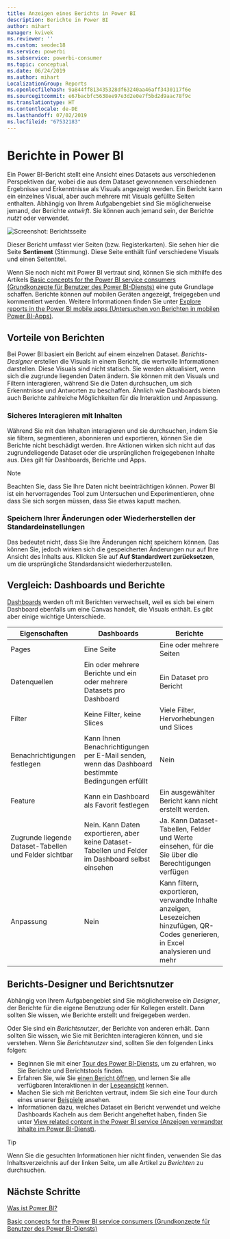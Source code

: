 ```yaml
---
title: Anzeigen eines Berichts in Power BI
description: Berichte in Power BI
author: mihart
manager: kvivek
ms.reviewer: ''
ms.custom: seodec18
ms.service: powerbi
ms.subservice: powerbi-consumer
ms.topic: conceptual
ms.date: 06/24/2019
ms.author: mihart
LocalizationGroup: Reports
ms.openlocfilehash: 9a844ff813435328df63240aa46aff3430117f6e
ms.sourcegitcommit: e67bacbfc5638ee97e3d2e0e7f5bd2d9aac78f9c
ms.translationtype: HT
ms.contentlocale: de-DE
ms.lasthandoff: 07/02/2019
ms.locfileid: "67532183"
---
```

# <a name="reports-in-power-bi"></a>Berichte in Power BI

Ein Power BI-Bericht stellt eine Ansicht eines Datasets aus verschiedenen Perspektiven dar, wobei die aus dem Dataset gewonnenen verschiedenen Ergebnisse und Erkenntnisse als Visuals angezeigt werden.  Ein Bericht kann ein einzelnes Visual, aber auch mehrere mit Visuals gefüllte Seiten enthalten. Abhängig von Ihrem Aufgabengebiet sind Sie möglicherweise jemand, der Berichte *entwirft*. Sie können auch jemand sein, der Berichte *nutzt* oder verwendet.

![Screenshot: Berichtsseite](./media/end-user-reports/power-bi-report.png)

Dieser Bericht umfasst vier Seiten (bzw. Registerkarten). Sie sehen hier die Seite **Sentiment** (Stimmung). Diese Seite enthält fünf verschiedene Visuals und einen Seitentitel.

Wenn Sie noch nicht mit Power BI vertraut sind, können Sie sich mithilfe des Artikels [Basic concepts for the Power BI service consumers (Grundkonzepte für Benutzer des Power BI-Diensts)](end-user-basic-concepts.md) eine gute Grundlage schaffen. Berichte können auf mobilen Geräten angezeigt, freigegeben und kommentiert werden. Weitere Informationen finden Sie unter [Explore reports in the Power BI mobile apps (Untersuchen von Berichten in mobilen Power BI-Apps)](mobile/mobile-reports-in-the-mobile-apps.md).

## <a name="advantages-of-reports"></a>Vorteile von Berichten

Bei Power BI basiert ein Bericht auf einem einzelnen Dataset. *Berichts-Designer* erstellen die Visuals in einem Bericht, die wertvolle Informationen darstellen. Diese Visuals sind nicht statisch.  Sie werden aktualisiert, wenn sich die zugrunde liegenden Daten ändern. Sie können mit den Visuals und Filtern interagieren, während Sie die Daten durchsuchen, um sich Erkenntnisse und Antworten zu beschaffen. Ähnlich wie Dashboards bieten auch Berichte zahlreiche Möglichkeiten für die Interaktion und Anpassung.

### <a name="safely-interact-with-content"></a>Sicheres Interagieren mit Inhalten

Während Sie mit den Inhalten interagieren und sie durchsuchen, indem Sie sie filtern, segmentieren, abonnieren und exportieren, können Sie die Berichte nicht beschädigt werden. Ihre Aktionen wirken sich nicht auf das zugrundeliegende Dataset oder die ursprünglichen freigegebenen Inhalte aus. Dies gilt für Dashboards, Berichte und Apps.

> [!NOTE]
> Beachten Sie, dass Sie Ihre Daten nicht beeinträchtigen können. Power BI ist ein hervorragendes Tool zum Untersuchen und Experimentieren, ohne dass Sie sich sorgen müssen, dass Sie etwas kaputt machen.

### <a name="save-your-changes-or-revert-to-the-default-settings"></a>Speichern Ihrer Änderungen oder Wiederherstellen der Standardeinstellungen

Das bedeutet nicht, dass Sie Ihre Änderungen nicht speichern können. Das können Sie, jedoch wirken sich die gespeicherten Änderungen nur auf Ihre Ansicht des Inhalts aus. Klicken Sie auf **Auf Standardwert zurücksetzen**, um die ursprüngliche Standardansicht wiederherzustellen.

## <a name="dashboards-versus-reports"></a>Vergleich: Dashboards und Berichte

[Dashboards](end-user-dashboards.md) werden oft mit Berichten verwechselt, weil es sich bei einem Dashboard ebenfalls um eine Canvas handelt, die Visuals enthält. Es gibt aber einige wichtige Unterschiede.  

| **Eigenschaften** | **Dashboards** | **Berichte** |
| --- | --- | --- |
| Pages |Eine Seite |Eine oder mehrere Seiten |
| Datenquellen |Ein oder mehrere Berichte und ein oder mehrere Datasets pro Dashboard |Ein Dataset pro Bericht |
| Filter |Keine Filter, keine Slices |Viele Filter, Hervorhebungen und Slices |
| Benachrichtigungen festlegen |Kann Ihnen Benachrichtigungen per E-Mail senden, wenn das Dashboard bestimmte Bedingungen erfüllt |Nein |
| Feature |Kann ein Dashboard als Favorit festlegen |Ein ausgewählter Bericht kann nicht erstellt werden. |
| Zugrunde liegende Dataset-Tabellen und Felder sichtbar |Nein. Kann Daten exportieren, aber keine Dataset-Tabellen und Felder im Dashboard selbst einsehen |Ja. Kann Dataset-Tabellen, Felder und Werte einsehen, für die Sie über die Berechtigungen verfügen |
| Anpassung |Nein  |Kann filtern, exportieren, verwandte Inhalte anzeigen, Lesezeichen hinzufügen, QR-Codes generieren, in Excel analysieren und mehr |

<!--| Available in Power BI Desktop |No |Yes, can create and view reports in Desktop |
| Pinning |Can pin existing visuals (tiles) only from current dashboard to your other dashboards |Can pin visuals (as tiles) to any of your dashboards. Can pin entire report pages to any of your dashboards. | -->

## <a name="report-designers-and-report-consumers"></a>Berichts-Designer und Berichtsnutzer

Abhängig von Ihrem Aufgabengebiet sind Sie möglicherweise ein *Designer*, der Berichte für die eigene Benutzung oder für Kollegen erstellt. Dann sollten Sie wissen, wie Berichte erstellt und freigegeben werden.

Oder Sie sind ein *Berichtsnutzer*, der Berichte von anderen erhält. Dann sollten Sie wissen, wie Sie mit Berichten interagieren können, und sie verstehen. Wenn Sie *Berichtsnutzer* sind, sollten Sie den folgenden Links folgen:

* Beginnen Sie mit einer [Tour des Power BI-Diensts](end-user-basic-concepts.md), um zu erfahren, wo Sie Berichte und Berichtstools finden.
* Erfahren Sie, wie Sie [einen Bericht öffnen](end-user-report-open.md), und lernen Sie alle verfügbaren Interaktionen in der [Leseansicht](end-user-reading-view.md) kennen.
* Machen Sie sich mit Berichten vertraut, indem Sie sich eine Tour durch eines unserer [Beispiele](../sample-tutorial-connect-to-the-samples.md) ansehen.  
* Informationen dazu, welches Dataset ein Bericht verwendet und welche Dashboards Kacheln aus dem Bericht angeheftet haben, finden Sie unter [View related content in the Power BI service (Anzeigen verwandter Inhalte im Power BI-Dienst)](end-user-related.md).

> [!TIP]
> Wenn Sie die gesuchten Informationen hier nicht finden, verwenden Sie das Inhaltsverzeichnis auf der linken Seite, um alle Artikel zu *Berichten* zu durchsuchen.

## <a name="next-steps"></a>Nächste Schritte

[Was ist Power BI?](../power-bi-overview.md)

[Basic concepts for the Power BI service consumers (Grundkonzepte für Benutzer des Power BI-Diensts)](end-user-basic-concepts.md)